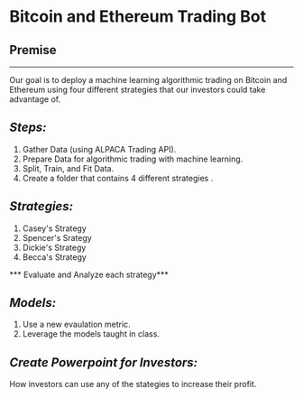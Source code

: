 # Bitcoin and Ethereum Trading Bot

## Premise
---
Our goal is to deploy a machine learning algorithmic trading on Bitcoin and Ethereum using four different strategies that our investors could take advantage of. 

*Steps:*
---
1. Gather Data (using ALPACA Trading API).
2. Prepare Data for algorithmic trading with machine learning.
3. Split, Train, and Fit Data.
4. Create a folder that contains 4 different strategies .

*Strategies:*
---
1. Casey's Strategy 
2. Spencer's Srategy 
3. Dickie's Strategy
4. Becca's Strategy

*** Evaluate and Analyze each strategy***

*Models:*
---
1. Use a new evaulation metric.
2. Leverage the models taught in class.



*Create Powerpoint for Investors:*
---
How investors can use any of the stategies to increase their profit. 


